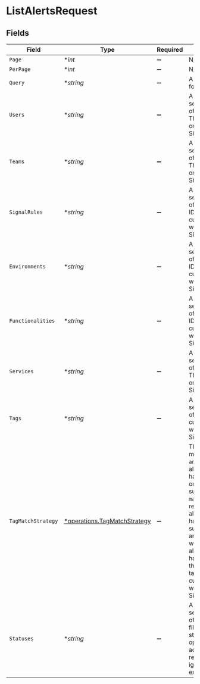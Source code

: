 # ListAlertsRequest


## Fields

| Field                                                                                                                                                                                                                                                                                              | Type                                                                                                                                                                                                                                                                                               | Required                                                                                                                                                                                                                                                                                           | Description                                                                                                                                                                                                                                                                                        |
| -------------------------------------------------------------------------------------------------------------------------------------------------------------------------------------------------------------------------------------------------------------------------------------------------- | -------------------------------------------------------------------------------------------------------------------------------------------------------------------------------------------------------------------------------------------------------------------------------------------------- | -------------------------------------------------------------------------------------------------------------------------------------------------------------------------------------------------------------------------------------------------------------------------------------------------- | -------------------------------------------------------------------------------------------------------------------------------------------------------------------------------------------------------------------------------------------------------------------------------------------------- |
| `Page`                                                                                                                                                                                                                                                                                             | **int*                                                                                                                                                                                                                                                                                             | :heavy_minus_sign:                                                                                                                                                                                                                                                                                 | N/A                                                                                                                                                                                                                                                                                                |
| `PerPage`                                                                                                                                                                                                                                                                                          | **int*                                                                                                                                                                                                                                                                                             | :heavy_minus_sign:                                                                                                                                                                                                                                                                                 | N/A                                                                                                                                                                                                                                                                                                |
| `Query`                                                                                                                                                                                                                                                                                            | **string*                                                                                                                                                                                                                                                                                          | :heavy_minus_sign:                                                                                                                                                                                                                                                                                 | A text query for alerts                                                                                                                                                                                                                                                                            |
| `Users`                                                                                                                                                                                                                                                                                            | **string*                                                                                                                                                                                                                                                                                          | :heavy_minus_sign:                                                                                                                                                                                                                                                                                 | A comma separated list of user IDs. This currently only works for Signals alerts.                                                                                                                                                                                                                  |
| `Teams`                                                                                                                                                                                                                                                                                            | **string*                                                                                                                                                                                                                                                                                          | :heavy_minus_sign:                                                                                                                                                                                                                                                                                 | A comma separated list of team IDs. This currently only works for Signals alerts.                                                                                                                                                                                                                  |
| `SignalRules`                                                                                                                                                                                                                                                                                      | **string*                                                                                                                                                                                                                                                                                          | :heavy_minus_sign:                                                                                                                                                                                                                                                                                 | A comma separated list of signals rule IDs. This currently only works for Signals alerts.                                                                                                                                                                                                          |
| `Environments`                                                                                                                                                                                                                                                                                     | **string*                                                                                                                                                                                                                                                                                          | :heavy_minus_sign:                                                                                                                                                                                                                                                                                 | A comma separated list of environment IDs. This currently only works for Signals alerts.                                                                                                                                                                                                           |
| `Functionalities`                                                                                                                                                                                                                                                                                  | **string*                                                                                                                                                                                                                                                                                          | :heavy_minus_sign:                                                                                                                                                                                                                                                                                 | A comma separated list of functionality IDs. This currently only works for Signals alerts.                                                                                                                                                                                                         |
| `Services`                                                                                                                                                                                                                                                                                         | **string*                                                                                                                                                                                                                                                                                          | :heavy_minus_sign:                                                                                                                                                                                                                                                                                 | A comma separated list of service IDs. This currently only works for Signals alerts.                                                                                                                                                                                                               |
| `Tags`                                                                                                                                                                                                                                                                                             | **string*                                                                                                                                                                                                                                                                                          | :heavy_minus_sign:                                                                                                                                                                                                                                                                                 | A comma separated list of tags. This currently only works for Signals alerts.                                                                                                                                                                                                                      |
| `TagMatchStrategy`                                                                                                                                                                                                                                                                                 | [*operations.TagMatchStrategy](../../models/operations/tagmatchstrategy.md)                                                                                                                                                                                                                        | :heavy_minus_sign:                                                                                                                                                                                                                                                                                 | The strategy to match tags. `any` will return alerts that have at least one of the supplied tags, `match_all` will return only alerts that have all of the supplied tags, and `exclude` will only return alerts that have none of the supplied tags. This currently only works for Signals alerts. |
| `Statuses`                                                                                                                                                                                                                                                                                         | **string*                                                                                                                                                                                                                                                                                          | :heavy_minus_sign:                                                                                                                                                                                                                                                                                 | A comma separated list of statuses to filter by. Valid statuses are: opened, acknowledged, resolved, ignored, or expired                                                                                                                                                                           |